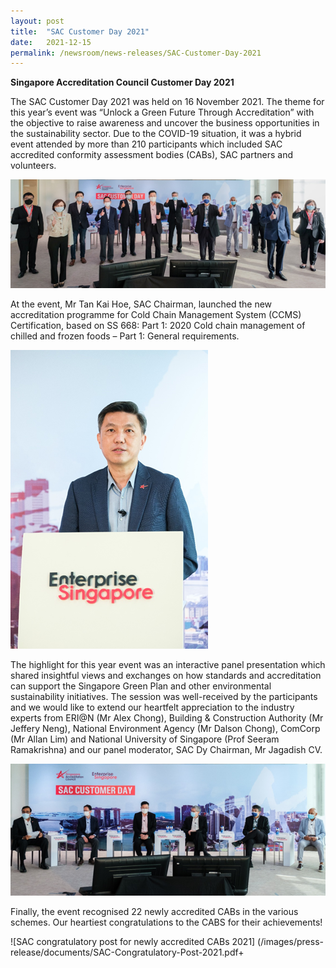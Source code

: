 ```yaml
---
layout: post
title:  "SAC Customer Day 2021"
date:   2021-12-15
permalink: /newsroom/news-releases/SAC-Customer-Day-2021
---
```


**Singapore Accreditation Council Customer Day 2021**

The SAC Customer Day 2021 was held on 16 November 2021. The theme for this year’s event was “Unlock a Green Future Through Accreditation” with the objective to raise awareness and uncover the business opportunities in the sustainability sector. Due to the COVID-19 situation, it was a hybrid event attended by more than 210 participants which included SAC accredited conformity assessment bodies (CABs), SAC partners and volunteers. 
  
 ![PIC1.png](/images/press-release/photos/PIC1.png)
  
At the event, Mr Tan Kai Hoe, SAC Chairman, launched the new accreditation programme for Cold Chain Management System (CCMS) Certification, based on SS 668: Part 1: 2020 Cold chain management of chilled and frozen foods – Part 1: General requirements. 
 

 ![PIC2.png](/images/press-release/photos/PIC2.png)
 
 
The highlight for this year event was an interactive panel presentation which shared insightful views and exchanges on how standards and accreditation can support the Singapore Green Plan and other environmental sustainability initiatives. The session was well-received by the participants and we would like to extend our heartfelt appreciation to the industry experts from ERI@N (Mr Alex Chong), Building & Construction Authority (Mr Jeffery Neng), National Environment Agency (Mr Dalson Chong), ComCorp (Mr Allan Lim) and National University of Singapore (Prof Seeram Ramakrishna) and our panel moderator, SAC Dy Chairman, Mr Jagadish CV.
 
 
![PIC3.png](/images/press-release/photos/PIC3.png)


Finally, the event recognised 22 newly accredited CABs in the various schemes. Our heartiest congratulations to the CABS for their achievements!

![SAC congratulatory post for newly accredited CABs 2021]
(/images/press-release/documents/SAC-Congratulatory-Post-2021.pdf+



